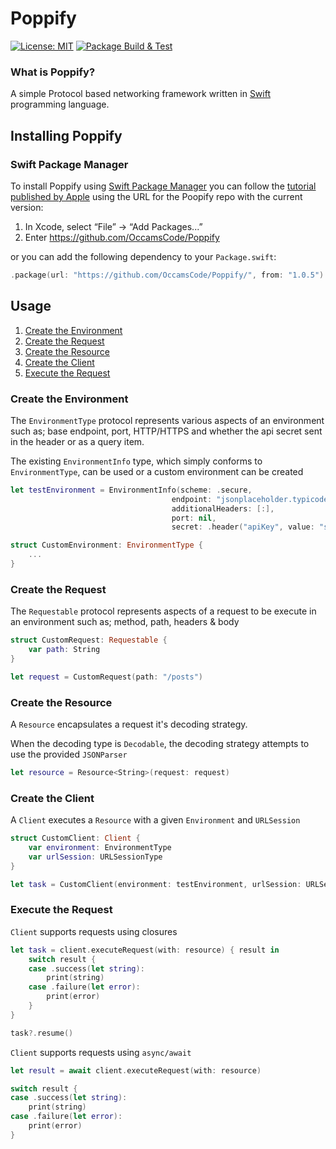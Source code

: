 # Poppify

[![License: MIT](https://img.shields.io/badge/License-MIT-leafgreen.svg)](https://opensource.org/licenses/MIT) [![Package Build & Test](https://github.com/OccamsCode/Poppify/actions/workflows/build.yml/badge.svg)](https://github.com/OccamsCode/Poppify/actions/workflows/build.yml)

### What is Poppify?

A simple Protocol based networking framework  written in [Swift](https://developer.apple.com/swift/) programming language.

## Installing Poppify

### Swift Package Manager

To install Poppify using [Swift Package Manager](https://github.com/apple/swift-package-manager) you can follow the [tutorial published by Apple](https://developer.apple.com/documentation/xcode/adding_package_dependencies_to_your_app) using the URL for the Poopify repo with the current version:

1. In Xcode, select “File” → “Add Packages...”
1. Enter https://github.com/OccamsCode/Poppify

or you can add the following dependency to your `Package.swift`:

```swift
.package(url: "https://github.com/OccamsCode/Poppify/", from: "1.0.5")
```

## Usage

1. [Create the Environment](#create-the-environment)
2. [Create the Request](#create-the-request)
3. [Create the Resource](#create-the-resource)
4. [Create the Client](#create-the-client)
5. [Execute the Request](#execute-the-request)

### Create the Environment

The `EnvironmentType` protocol represents various aspects of an environment such as; base endpoint, port, HTTP/HTTPS and whether the api secret sent in the header or as a query item.

The existing `EnvironmentInfo` type, which simply conforms to `EnvironmentType`, can be used or a custom environment can be created

```swift
let testEnvironment = EnvironmentInfo(scheme: .secure,
                                    endpoint: "jsonplaceholder.typicode.com",
                                    additionalHeaders: [:],
                                    port: nil,
                                    secret: .header("apiKey", value: "some_api_key"))

struct CustomEnvironment: EnvironmentType {
    ...
}
```

### Create the Request

The `Requestable` protocol represents aspects of a request to be execute in an environment such as; method, path, headers & body

```swift
struct CustomRequest: Requestable {
    var path: String
}

let request = CustomRequest(path: "/posts")
```

### Create the Resource

A `Resource` encapsulates a request it's decoding strategy.

When the decoding type is `Decodable`, the decoding strategy attempts to use the provided `JSONParser`

```swift
let resource = Resource<String>(request: request)
```

### Create the Client

A `Client` executes a `Resource` with a given `Environment` and `URLSession`

```swift
struct CustomClient: Client {
    var environment: EnvironmentType
    var urlSession: URLSessionType
}

let task = CustomClient(environment: testEnvironment, urlSession: URLSession.shared)
```

### Execute the Request

`Client` supports requests using closures 

```swift
let task = client.executeRequest(with: resource) { result in
    switch result {
    case .success(let string):
        print(string)
    case .failure(let error):
        print(error)
    }
}

task?.resume()
```

`Client` supports requests using `async/await`

```swift
let result = await client.executeRequest(with: resource)

switch result {
case .success(let string):
    print(string)
case .failure(let error):
    print(error)
}
```
